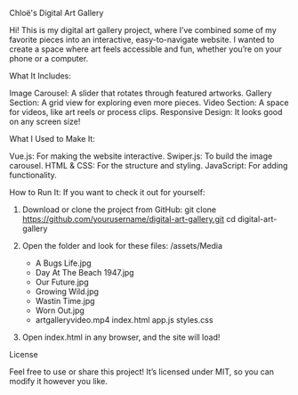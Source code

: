 Chloë's Digital Art Gallery

Hi! This is my digital art gallery project, where I’ve combined some of my favorite pieces into an interactive, easy-to-navigate website. I wanted to create a space where art feels accessible and fun, whether you’re on your phone or a computer.

What It Includes:

Image Carousel: A slider that rotates through featured artworks.
Gallery Section: A grid view for exploring even more pieces.
Video Section: A space for videos, like art reels or process clips.
Responsive Design: It looks good on any screen size!

What I Used to Make It:

Vue.js: For making the website interactive.
Swiper.js: To build the image carousel.
HTML & CSS: For the structure and styling.
JavaScript: For adding functionality.

How to Run It:
If you want to check it out for yourself:

1. Download or clone the project from GitHub:
git clone https://github.com/yourusername/digital-art-gallery.git
cd digital-art-gallery

2. Open the folder and look for these files:
/assets/Media
    - A Bugs Life.jpg
    - Day At The Beach 1947.jpg
    - Our Future.jpg
    - Growing Wild.jpg
    - Wastin Time.jpg
    - Worn Out.jpg
    - artgalleryvideo.mp4
index.html
app.js
styles.css

3. Open index.html in any browser, and the site will load!
   

License

Feel free to use or share this project! It’s licensed under MIT, so you can modify it however you like.
